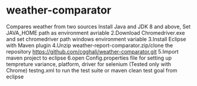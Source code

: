 # weather-comparator
Compares weather from two sources
Install Java and JDK 8 and above, Set JAVA_HOME path as environment avriable
2.Download  Chromedriver.exe and set chromedriver path windows environment variable
3.Install Eclipse with Maven plugin
4.Unzip weather-report-comparator.zip/clone the repository https://github.com/cgghali/weather-comparator.git
5.Import maven project to eclipse
6.open Config.properties file for setting up tempreture variance, platform, driver for selenium (Tested only with Chrome)
testng.xml to run the test suite or maven clean test goal from eclipse

